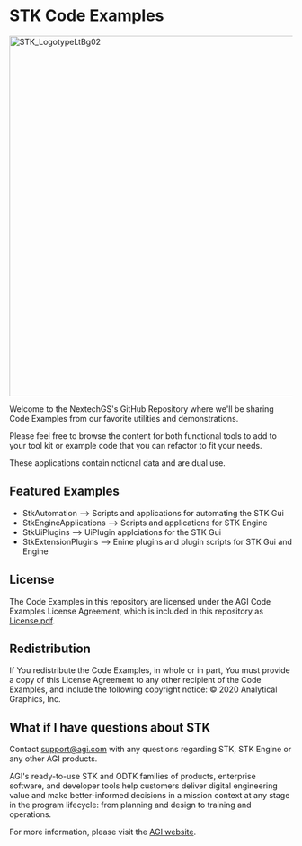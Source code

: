 # STK Code Examples

<img src="https://embed.widencdn.net/svg/agi/z0svs3hr1p/STK_LogotypeLtBg01.svg?u=ivc64j" alt="STK_LogotypeLtBg02" width="640">

Welcome to the NextechGS's GitHub Repository where we'll be sharing Code Examples from our favorite utilities and demonstrations.  

Please feel free to browse the content for both functional tools to add to your tool kit or example code that you can refactor to fit your needs.   

These applications contain notional data and are dual use.

## Featured Examples

* StkAutomation --> Scripts and applications for automating the STK Gui
* StkEngineApplications --> Scripts and applications for STK Engine
* StkUiPlugins --> UiPlugin applciations for the STK Gui
* StkExtensionPlugins --> Enine plugins and plugin scripts for STK Gui and Engine

## License

The Code Examples in this repository are licensed under the AGI Code Examples License Agreement, which is included in this repository as [License.pdf](License.pdf).

## Redistribution
If You redistribute the Code Examples, in whole or in part, You must provide a copy of this License Agreement to any other recipient of the Code Examples, and include the following copyright notice: © 2020 Analytical Graphics, Inc.

## What if I have questions about STK

Contact support@agi.com with any questions regarding STK, STK Engine or any other AGI products.

AGI's ready-to-use STK and ODTK families of products, enterprise software, and developer tools help customers deliver digital engineering value and make better-informed decisions in a mission context at any stage in the program lifecycle: from planning and design to training and operations.  

For more information, please visit the [AGI website](https://www.agi.com "AGI's Homepage"). 
